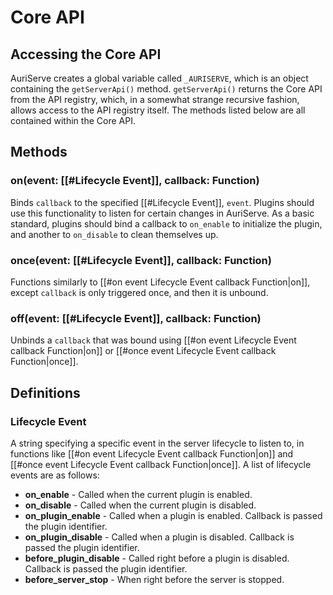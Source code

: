 # Core API

## Accessing the Core API

AuriServe creates a global variable called `_AURISERVE`, which is an object containing the `getServerApi()` method. `getServerApi()` returns the Core API from the API registry, which, in a somewhat strange recursive fashion, allows access to the API registry itself. The methods listed below are all contained within the Core API.

## Methods

### on(event: [[#Lifecycle Event]], callback: Function)

Binds `callback` to the specified [[#Lifecycle Event]], `event`. Plugins should use this functionality to listen for certain changes in AuriServe. As a basic standard, plugins should bind a callback to `on_enable` to initialize the plugin, and another to `on_disable` to clean themselves up.

### once(event: [[#Lifecycle Event]], callback: Function)

Functions similarly to [[#on event Lifecycle Event callback Function|on]], except `callback` is only triggered once, and then it is unbound.

### off(event: [[#Lifecycle Event]], callback: Function)

Unbinds a `callback` that was bound using [[#on event Lifecycle Event callback Function|on]] or [[#once event Lifecycle Event callback Function|once]].

## Definitions

### Lifecycle Event

A string specifying a specific event in the server lifecycle to listen to, in functions like [[#on event Lifecycle Event callback Function|on]] and [[#once event Lifecycle Event callback Function|once]]. A list of lifecycle events are as follows:

- **on_enable** - Called when the current plugin is enabled.
- **on_disable** - Called when the current plugin is disabled.
- **on_plugin_enable** - Called when a plugin is enabled. Callback is passed the plugin identifier.
- **on_plugin_disable** - Called when a plugin is disabled. Callback is passed the plugin identifier.
- **before_plugin_disable** - Called right before a plugin is disabled. Callback is passed the plugin identifier.
- **before_server_stop** - When right before the server is stopped.